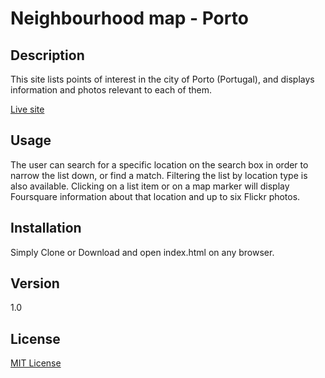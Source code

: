 # Neighbourhood map - Porto

## Description

This site lists points of interest in the city of Porto (Portugal), and displays information and photos relevant to each of them.

[Live site](https://migp.github.io/Neighbourhood-map-Porto/)

## Usage

The user can search for a specific location on the search box in order to narrow the list down, or find a match. Filtering the list by location type is also available.
Clicking on a list item or on a map marker will display Foursquare information about that location and up to six Flickr photos.

## Installation

Simply Clone or Download and open index.html on any browser.

## Version

1.0

## License

[MIT License](/LICENSE)
